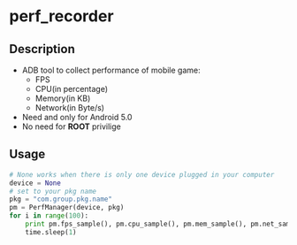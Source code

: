 # perf_recorder
## Description
* ADB tool to collect performance of mobile game:
  * FPS
  * CPU(in percentage)
  * Memory(in KB)
  * Network(in Byte/s)
* Need and only for Android 5.0
* No need for __ROOT__ privilige
## Usage
```python
# None works when there is only one device plugged in your computer
device = None
# set to your pkg name
pkg = "com.group.pkg.name"
pm = PerfManager(device, pkg)
for i in range(100):
    print pm.fps_sample(), pm.cpu_sample(), pm.mem_sample(), pm.net_sample()
    time.sleep(1)
```
